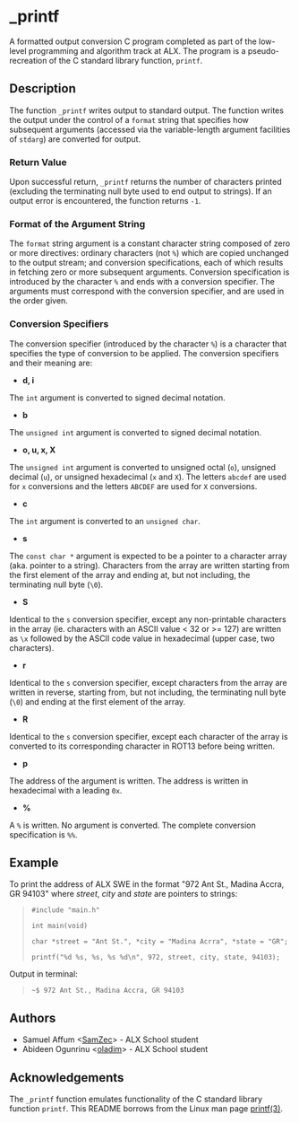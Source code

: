 # _printf

A formatted output conversion C program completed as part of the low-level programming and algorithm track at  ALX. The program is a pseudo-recreation of the C standard library function, `printf`.

## Description
The function `_printf` writes output to standard output. The function writes the output under the control of a `format` string that specifies how subsequent arguments (accessed via the variable-length argument facilities of `stdarg`) are converted for output.

### Return Value
Upon successful return, `_printf` returns the number of characters printed (excluding the terminating null byte used to end output to strings). If an output error is encountered, the function returns `-1`.

### Format of the Argument String
The `format` string argument is a constant character string composed of zero or more directives: ordinary characters (not `%`) which are copied unchanged to the output stream; and conversion specifications, each of which results in fetching zero or more subsequent arguments. Conversion specification is introduced by the character `%` and ends with a conversion specifier. The arguments must correspond with the conversion specifier, and are used in the order given.

### Conversion Specifiers

The conversion specifier (introduced by the character `%`) is a character that specifies the type of conversion to be applied. The conversion specifiers and their meaning are:

* **d, i**

The `int` argument is converted to signed decimal notation.

* **b**

The `unsigned int` argument is converted to signed decimal notation.

* **o, u, x, X**

The `unsigned int` argument is converted to unsigned octal (`o`), unsigned decimal (`u`), or unsigned hexadecimal (`x` and `X`). The letters `abcdef` are used for `x` conversions and the letters `ABCDEF` are used for `X` conversions.

* **c**

The `int` argument is converted to an `unsigned char`.

* **s**

The `const char *` argument is expected to be a pointer to a character array (aka. pointer to a string). Characters from the array are written starting from the first element of the array and ending at, but not including, the terminating null byte (`\0`).

* **S**

Identical to the `s` conversion specifier, except any non-printable characters in the array (ie. characters with an ASCII value < 32 or >= 127) are written as `\x` followed by the ASCII code value in hexadecimal (upper case, two characters).

* **r**

Identical to the `s` conversion specifier, except characters from the array are written in reverse, starting from, but not including, the terminating null byte (`\0`) and ending at the first element of the array.

* **R**

Identical to the `s` conversion specifier, except each character of the array is converted to its corresponding character in ROT13 before being written.

* **p**

The address of the argument is written. The address is written in hexadecimal with a leading `0x`.

* **%**

A `%` is written. No argument is converted. The complete conversion specification is `%%`.

## Example
To print the address of ALX SWE in the format "972 Ant St., Madina Accra, GR 94103" where *street*, *city* and *state* are pointers to strings:

> `#include "main.h"`
>
> `int main(void)`
>
> `char *street = "Ant St.", *city = "Madina Acrra", *state = "GR";`
>
> `printf("%d %s, %s, %s %d\n", 972, street, city, state, 94103);`

Output in terminal:

> `~$ 972 Ant St., Madina Accra, GR 94103`

## Authors
* Samuel Affum <[SamZec](https://github.com/SamZec)> - ALX School student
* Abideen Ogunrinu <[oladim](https://github.com/oladim)> - ALX School student

## Acknowledgements
The `_printf` function emulates functionality of the C standard library function `printf`. This README borrows from the Linux man page [printf(3)](https://linux.die.net/man/3/printf).
